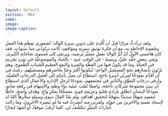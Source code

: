 ```yaml
---
layout: default
section: '002'
name:
image:
image-caption:
---
```


ولقد تردَّدتُّ مرارًا قبلَ أن أُقْدِمَ على تدوينِ سيرةِ الوالد؛ لشعوري بعِظَمِ هذا العملِ وصُعوبةِ الإحاطةِ به، مع أن فكرةَ توثيقِ سيرتِهِ ومواقفِهِ، كانت تراوِدُني منذُ سنواتٍ، فقد كان هاجسي الأولُ أنْ أبَرَّ الوالدَ بعملٍ متميِّز يُرضيه، ويرتقي إلى مُستوى نجاحاتِه الكبرى، ويَفي ببعضِ حقِّهِ عليَّ، ويتسِمُ - في الوقتِ عينِهِ - بالحياد والموضوعيَّة في سَردِ تجربتِهِ في الحياةِ، وما قد يكونُ فيها من العِظَةِ والعِبرَةِ والنفعِ العظيمِ للشبابِ الطَّموح، وهم يَرْنُونَ بأبصارِهِم نحوَ المستقبلِ الواعدِ؛ ليكونوا أكثرَ وعيًا بحاضرِهم ومستقبلِهم.
رغبتُ في أن أقدِّم نموذجًا لمربِّي أسرةٍ ناجحٍ، استطاع أن يصلَ بأبنائِهِ إلى أفضلِ الدرجاتِ العلميَّةِ، وأرقى درجاتِ التفوُّقِ والتأثيرِ في مجتمعِهم، نموذجًا لرجلِ الإدارةِ والأعمالِ الذي استطاع أن يبنيَ مجموعةَ شركاتٍ ناجحة، واضعًا نُصْبَ عينَيه بناءَ وطنِهِ والإسهامَ في رِفعَةِ شأنهِ، نموذجًا لإنسانٍ انطلق بإرادةٍ صُلبةٍ وعزيمةٍ قويةٍ، متسلِّحًا بفكرٍ واعٍ، وهدفٍ واضحٍ، خاطًّا لنفسِهِ منهجًا سديدًا ينتهِجُهُ لتحقيقِ أهدافِهِ، ولم يعُدَّ المالَ سوى وسيلةٍ سخَّرها اللهُ له لإسعادِ نفسِهِ والآخرينَ مِن حولِهِ، ولقربي منه أبصرتُ فيه ما لم يُبصِره الآخرونَ، وما زالت أَماراتُ التميُّزِ تتكشَّفُ لي، كلما أرقبُ موقفًا، أو أشهَدُ إنجازًا.
